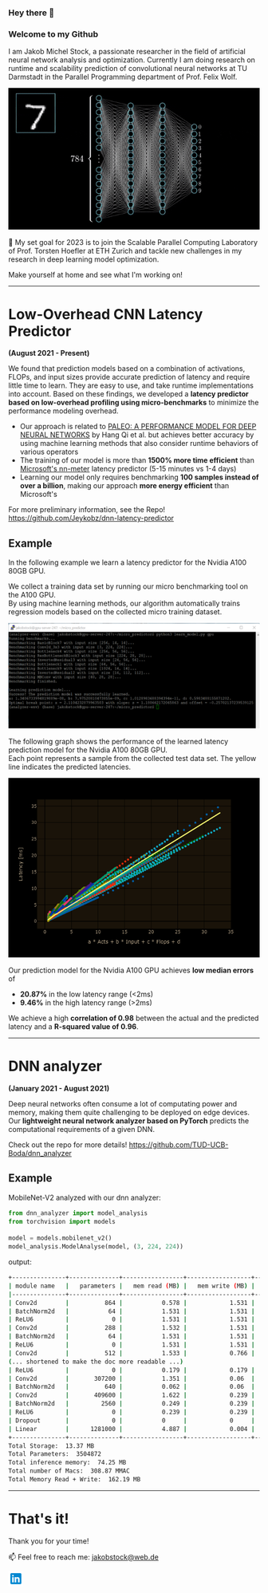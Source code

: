 ### Hey there 👋

### Welcome to my Github
I am Jakob Michel Stock, a passionate researcher in the field of artificial neural network analysis and optimization.
Currently I am doing research on runtime and scalability prediction of convolutional neural networks at TU Darmstadt in the Parallel Programming department of Prof. Felix Wolf.

<p align = "center">
<img src = "images/deep learning gif (1).gif">
</p>

🌱 My set goal for 2023 is to join the Scalable Parallel Computing Laboratory of Prof. Torsten Hoefler at ETH Zurich and tackle new challenges in my research in deep learning model optimization.

Make yourself at home and see what I'm working on!

---
# Low-Overhead CNN Latency Predictor
**(August 2021 - Present)**

We found that prediction models based on a combination of activations, FLOPs, and input sizes provide accurate prediction of latency and require little time to learn. They are easy to use, and take runtime implementations into account. Based on these findings, we developed a **latency predictor based on low-overhead profiling using micro-benchmarks** to minimize the performance modeling overhead.

* Our approach is related to [PALEO: A PERFORMANCE MODEL FOR DEEP NEURAL NETWORKS](https://openreview.net/pdf?id=SyVVJ85lg) by Hang Qi et al. but achieves better accuracy by using machine learning methods that also consider runtime behaviors of various operators
* The training of our model is more than **1500% more time efficient** than [Microsoft's nn-meter](https://github.com/microsoft/nn-Meter) latency predictor (5-15 minutes vs 1-4 days)
* Learning our model only requires benchmarking **100 samples instead of over a billion**, making our approach **more energy efficient** than Microsoft's

For more preliminary information, see the Repo! https://github.com/Jeykobz/dnn-latency-predictor

## Example
In the following example we learn a latency predictor for the Nvidia A100 80GB GPU.<br />

We collect a training data set by running our micro benchmarking tool on the A100 GPU.<br />
By using machine learning methods, our algorithm automatically trains regression models based on the collected micro training dataset.

<p align = "center">
<img src = "images/CMD output image.png">
</p>

The following graph shows the performance of the learned latency prediction model for the Nvidia A100 80GB GPU.<br /> 
Each point represents a sample from the collected test data set. The yellow line indicates the predicted latencies.

<p align = "center">
<img src = "images/A100 results.png">
</p>

Our prediction model for the Nvidia A100 GPU achieves **low median errors** of 
* **20.87%** in the low latency range (<2ms) 
* **9.46%** in the high latency range (>2ms)

We achieve a high **correlation of 0.98** between the actual and the predicted latency and a **R-squared value of 0.96**.

---
# DNN analyzer 
**(January 2021 - August 2021)**

Deep neural networks often consume a lot of computating power and memory, making them quite challenging to be deployed on edge devices.
Our **lightweight neural network analyzer based on PyTorch** predicts the computational requirements of a given DNN.

Check out the repo for more details! https://github.com/TUD-UCB-Boda/dnn_analyzer

## Example

MobileNet-V2 analyzed with our dnn analyzer:

```python
from dnn_analyzer import model_analysis
from torchvision import models

model = models.mobilenet_v2()
model_analysis.ModelAnalyse(model, (3, 224, 224))
```
output:
```bash
+---------------+--------------+-----------------+------------------+----------------+------------------+---------------+---------------+
| module name   |   parameters |   mem read (MB) |   mem write (MB) |   storage (MB) |   inference (MB) |   MACs (Mega) | duration[%]   |
|---------------+--------------+-----------------+------------------+----------------+------------------+---------------+---------------|
| Conv2d        |          864 |           0.578 |            1.531 |          0.003 |            1.531 |         2.71  | 1.37 %        |
| BatchNorm2d   |           64 |           1.531 |            1.531 |          0     |            1.531 |         0.803 | 0.64 %        |
| ReLU6         |            0 |           1.531 |            1.531 |          0     |            1.531 |         0.401 | 0.66 %        |
| Conv2d        |          288 |           1.532 |            1.531 |          0.001 |            1.531 |         3.613 | 0.79 %        |
| BatchNorm2d   |           64 |           1.531 |            1.531 |          0     |            1.531 |         0.803 | 0.59 %        |
| ReLU6         |            0 |           1.531 |            1.531 |          0     |            1.531 |         0.401 | 0.46 %        |
| Conv2d        |          512 |           1.533 |            0.766 |          0.002 |            0.766 |         6.423 | 0.81 %        |
(... shortened to make the doc more readable ...)
| ReLU6         |            0 |           0.179 |            0.179 |          0     |            0.179 |         0.047 | 0.81 %        |
| Conv2d        |       307200 |           1.351 |            0.06  |          1.172 |            0.06  |        15.053 | 0.81 %        |
| BatchNorm2d   |          640 |           0.062 |            0.06  |          0.002 |            0.06  |         0.031 | 0.76 %        |
| Conv2d        |       409600 |           1.622 |            0.239 |          1.562 |            0.239 |        20.07  | 0.81 %        |
| BatchNorm2d   |         2560 |           0.249 |            0.239 |          0.01  |            0.239 |         0.125 | 0.81 %        |
| ReLU6         |            0 |           0.239 |            0.239 |          0     |            0.239 |         0.063 | 0.43 %        |
| Dropout       |            0 |           0     |            0     |          0     |            0.005 |         0     | 0.53 %        |
| Linear        |      1281000 |           4.887 |            0.004 |          4.887 |            0.004 |         1.28  | 0.66 %        |
+---------------+--------------+-----------------+------------------+----------------+------------------+---------------+---------------+
Total Storage:  13.37 MB
Total Parameters:  3504872
Total inference memory:  74.25 MB
Total number of Macs:  308.87 MMAC
Total Memory Read + Write:  162.19 MB
```


---

# That's it!

Thank you for your time! 

📫 Feel free to reach me: jakobstock@web.de

<a href="https://www.linkedin.com/in/jakob-stock-220127217/">
  <img align="left" alt="Jakob's LinkdeIN" width="30px" src="images/linkedin.png" />
</a>

<!---
Jeykobz/Jeykobz is a ✨ special ✨ repository because its `README.md` (this file) appears on your GitHub profile.
You can click the Preview link to take a look at your changes.
--->
